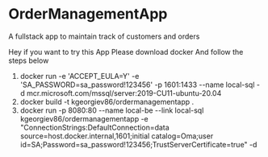 # OrderManagementApp
A fullstack app to maintain track of customers and orders 

Hey if you want to try this App Please download docker And follow the steps below

1. docker run -e 'ACCEPT_EULA=Y' -e 'SA_PASSWORD=sa_password!123456' -p 1601:1433 --name local-sql -d mcr.microsoft.com/mssql/server:2019-CU11-ubuntu-20.04
2. docker build -t kgeorgiev86/ordermanagementapp .
3. docker run -p 8080:80 --name local-be --link local-sql kgeorgiev86/ordermanagementapp -e "ConnectionStrings:DefaultConnection=data source=host.docker.internal,1601;initial catalog=Oma;user id=SA;Password=sa_password!123456;TrustServerCertificate=true" -d
